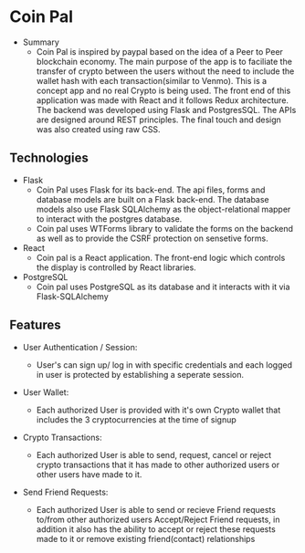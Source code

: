 # Coin Pal
- Summary
    * Coin Pal is inspired by paypal based on the idea of a Peer to Peer blockchain economy. The main purpose of the app is to faciliate the transfer of crypto between the users without the need to include the wallet hash with each transaction(similar to Venmo). This is a concept app and no real Crypto is being used. The front end of this application was made with React and it follows Redux architecture. The backend was developed using Flask and PostgresSQL. The APIs are designed around REST principles. The final touch and design was also created using raw CSS.

## Technologies

- Flask
    * Coin Pal uses Flask for its back-end. The api files, forms and database models are built on a Flask back-end. The database models also use Flask SQLAlchemy as the object-relational mapper to interact with the postgres database.
    * Coin pal uses WTForms library to validate the forms on the backend as well as to provide the CSRF protection on sensetive forms.
- React
    * Coin pal is a React application. The front-end logic which controls the display is controlled by React libraries.
- PostgreSQL
    * Coin pal uses PostgreSQL as its database and it interacts with it via Flask-SQLAlchemy

## Features
- User Authentication / Session: 
    * User's can sign up/ log in with specific credentials and each logged in user is protected by establishing a seperate session.

- User Wallet: 
    * Each authorized User is provided with it's own Crypto wallet that includes the 3 cryptocurrencies at the time of signup

- Crypto Transactions: 
    * Each authorized User is able to send, request, cancel or reject crypto transactions that it has made to other authorized users or other users have made to it.

- Send Friend Requests: 
    * Each authorized User is able to send or recieve Friend requests to/from other authorized users
    Accept/Reject Friend requests, in addition it also has the ability to accept or reject these requests made to it or remove existing friend(contact) relationships